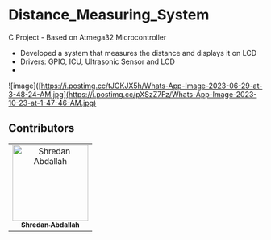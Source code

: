# Distance_Measuring_System
C Project - Based on Atmega32 Microcontroller
- Developed a system that measures the distance and displays it on LCD
- Drivers: GPIO, ICU, Ultrasonic Sensor and LCD
- 
![image]([https://i.postimg.cc/tJGKJX5h/Whats-App-Image-2023-06-29-at-3-48-24-AM.jpg](https://i.postimg.cc/pXSzZ7Fz/Whats-App-Image-2023-10-23-at-1-47-46-AM.jpg)
## Contributors <a name = "contributors"></a>

<table>
  <tr>
    <td align="center">
    <a href="https://github.com/shredanabdullah" target="_black">
    <img src="https://avatars.githubusercontent.com/u/105118008?v=4" width="150px;" alt="Shredan Abdallah"/>
    <br />
    <sub><b>Shredan Abdallah</b></sub></a>
    </td>

